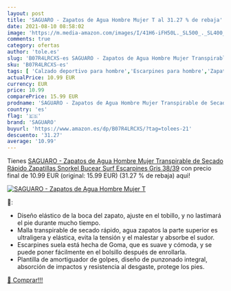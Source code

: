```yaml
---
layout: post
title: 'SAGUARO - Zapatos de Agua Hombre Mujer T al 31.27 % de rebaja'
date: 2021-08-10 08:58:02
image: 'https://m.media-amazon.com/images/I/41H6-iFH50L._SL500_._SL400_.jpg'
comments: true
category: ofertas
author: 'tole.es'
slug: 'B07R4LRCXS-es SAGUARO - Zapatos de Agua Hombre Mujer Transpirable de...'
sku: 'B07R4LRCXS-es'
tags: [ 'Calzado deportivo para hombre','Escarpines para hombre','Zapatillas y calzado deportivo para hombre','Zapatos','Zapatos para hombre','Zapatos y complementos','saguaro','zapatos', ]
actualPrice: 10.99 EUR
currency: EUR
price: 10.99
comparePrice: 15.99 EUR
prodname: 'SAGUARO - Zapatos de Agua Hombre Mujer Transpirable de Secado Rápido Zapatillas Snorkel Bucear Surf Escarpines Gris 38/39'
country: 'es'
flag: '🇪🇸'
brand: 'SAGUARO'
buyurl: 'https://www.amazon.es/dp/B07R4LRCXS/?tag=tolees-21'
descuento: '31.27'
average: '10.99'
---
```


Tienes [SAGUARO - Zapatos de Agua Hombre Mujer Transpirable de Secado Rápido Zapatillas Snorkel Bucear Surf Escarpines Gris 38/39](https://www.amazon.es/dp/B07R4LRCXS/?tag=tolees-21) con precio final de  10.99 EUR (original: 15.99 EUR) (31.27 %  de rebaja) aqui!

[![SAGUARO - Zapatos de Agua Hombre Mujer T](https://m.media-amazon.com/images/I/41H6-iFH50L._SL500_._SL400_.jpg)](https://www.amazon.es/dp/B07R4LRCXS/?tag=tolees-21)

🔎:

- Diseño elástico de la boca del zapato, ajuste en el tobillo, y no lastimará el pie durante mucho tiempo.
- Malla transpirable de secado rápido, agua zapatos la parte superior es ultraligera y elástica, evita la tensión y el malestar y absorbe el sudor.
- Escarpines suela está hecha de Goma, que es suave y cómoda, y se puede poner fácilmente en el bolsillo después de enrollarla.
- Plantilla de amortiguador de golpes, diseño de punzonado integral, absorción de impactos y resistencia al desgaste, protege los pies.

[🛒 Comprar!!!](https://www.amazon.es/dp/B07R4LRCXS/?tag=tolees-21)
